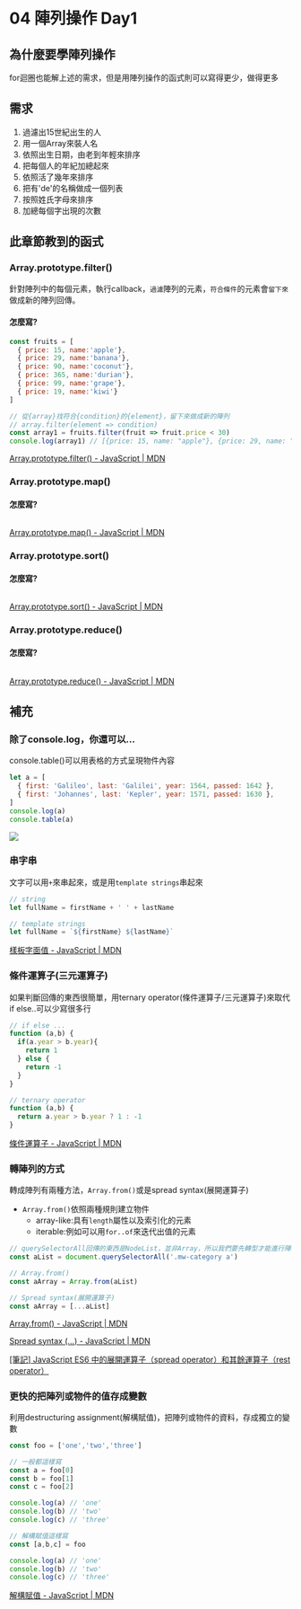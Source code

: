 # 04 陣列操作 Day1

## 為什麼要學陣列操作
for迴圈也能解上述的需求，但是用陣列操作的函式則可以寫得更少，做得更多

## 需求
1. 過濾出15世紀出生的人
2. 用一個Array來裝人名
3. 依照出生日期，由老到年輕來排序
4. 把每個人的年紀加總起來
5. 依照活了幾年來排序
6. 把有'de'的名稱做成一個列表
7. 按照姓氏字母來排序
8. 加總每個字出現的次數

## 此章節教到的函式
### Array.prototype.filter()
針對陣列中的每個元素，執行callback，`過濾`陣列的元素，`符合條件`的元素會`留下來`做成新的陣列回傳。

#### 怎麼寫?
```javascript
const fruits = [
  { price: 15, name:'apple'},
  { price: 29, name:'banana'},
  { price: 90, name:'coconut'},
  { price: 365, name:'durian'},
  { price: 99, name:'grape'},
  { price: 19, name:'kiwi'}
]

// 從{array}找符合{condition}的{element}，留下來做成新的陣列
// array.filter(element => condition)
const array1 = fruits.filter(fruit => fruit.price < 30)
console.log(array1) // [{price: 15, name: "apple"}, {price: 29, name: "banana"} ,{price: 19, name: "kiwi"}]
```
[Array.prototype.filter() - JavaScript | MDN](https://developer.mozilla.org/zh-TW/docs/Web/JavaScript/Reference/Global_Objects/Array/filter)
### Array.prototype.map()

#### 怎麼寫?
```javascript

```
[Array.prototype.map() - JavaScript | MDN](https://developer.mozilla.org/zh-TW/docs/Web/JavaScript/Reference/Global_Objects/Array/map)
### Array.prototype.sort()

#### 怎麼寫?
```javascript

```
[Array.prototype.sort() - JavaScript | MDN](https://developer.mozilla.org/zh-TW/docs/Web/JavaScript/Reference/Global_Objects/Array/sort)
### Array.prototype.reduce()

#### 怎麼寫?
```javascript

```
[Array.prototype.reduce() - JavaScript | MDN](https://developer.mozilla.org/zh-TW/docs/Web/JavaScript/Reference/Global_Objects/Array/Reduce)

## 補充
### 除了console.log，你還可以...
console.table()可以用表格的方式呈現物件內容
```javascript
let a = [
  { first: 'Galileo', last: 'Galilei', year: 1564, passed: 1642 },
  { first: 'Johannes', last: 'Kepler', year: 1571, passed: 1630 },
]
console.log(a)
console.table(a)
```
![](https://i.imgur.com/8tFSIa6.png)


### 串字串
文字可以用`+`來串起來，或是用`template strings`串起來
```javascript
// string
let fullName = firstName + ' ' + lastName

// template strings
let fullName = `${firstName} ${lastName}`
```
[樣板字面值 - JavaScript | MDN](https://developer.mozilla.org/zh-TW/docs/Web/JavaScript/Reference/Template_literals)

### 條件運算子(三元運算子)
如果判斷回傳的東西很簡單，用ternary operator(條件運算子/三元運算子)來取代if else..可以少寫很多行
```javascript
// if else ...
function (a,b) {
  if(a.year > b.year){
    return 1
  } else {
    return -1
  }
}

// ternary operator
function (a,b) {
  return a.year > b.year ? 1 : -1
}
```
[條件運算子 - JavaScript | MDN](https://developer.mozilla.org/zh-TW/docs/Web/JavaScript/Reference/Operators/Conditional_Operator)

### 轉陣列的方式
轉成陣列有兩種方法，`Array.from()`或是spread syntax(展開運算子)
* `Array.from()`依照兩種規則建立物件
  * array-like:具有`length`屬性以及索引化的元素
  * iterable:例如可以用`for..of`來迭代出值的元素
```javascript
// querySelectorAll回傳的東西是NodeList，並非Array，所以我們要先轉型才能進行陣列操作
const aList = document.querySelectorAll('.mw-category a')

// Array.from()
const aArray = Array.from(aList)

// Spread syntax(展開運算子)
const aArray = [...aList]
```
[Array.from() - JavaScript | MDN](https://developer.mozilla.org/zh-TW/docs/Web/JavaScript/Reference/Global_Objects/Array/from)

[Spread syntax (...) - JavaScript | MDN](https://developer.mozilla.org/zh-TW/docs/Web/JavaScript/Reference/Operators/Spread_syntax)

[[筆記] JavaScript ES6 中的展開運算子（spread operator）和其餘運算子（rest operator）](https://pjchender.blogspot.com/2017/01/es6-spread-operatorrest-operator.html)


### 更快的把陣列或物件的值存成變數
利用destructuring assignment(解構賦值)，把陣列或物件的資料，存成獨立的變數
```javascript
const foo = ['one','two','three']

// 一般都這樣寫
const a = foo[0]
const b = foo[1]
const c = foo[2]

console.log(a) // 'one'
console.log(b) // 'two'
console.log(c) // 'three'

// 解構賦值這樣寫
const [a,b,c] = foo

console.log(a) // 'one'
console.log(b) // 'two'
console.log(c) // 'three'
```
[解構賦值 - JavaScript | MDN](https://developer.mozilla.org/zh-TW/docs/Web/JavaScript/Reference/Operators/Destructuring_assignment)

